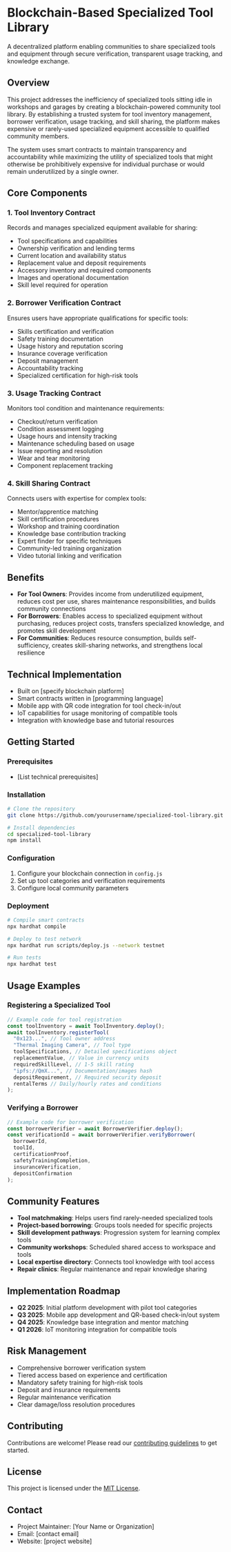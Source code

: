 # Blockchain-Based Specialized Tool Library

A decentralized platform enabling communities to share specialized tools and equipment through secure verification, transparent usage tracking, and knowledge exchange.

## Overview

This project addresses the inefficiency of specialized tools sitting idle in workshops and garages by creating a blockchain-powered community tool library. By establishing a trusted system for tool inventory management, borrower verification, usage tracking, and skill sharing, the platform makes expensive or rarely-used specialized equipment accessible to qualified community members.

The system uses smart contracts to maintain transparency and accountability while maximizing the utility of specialized tools that might otherwise be prohibitively expensive for individual purchase or would remain underutilized by a single owner.

## Core Components

### 1. Tool Inventory Contract

Records and manages specialized equipment available for sharing:
- Tool specifications and capabilities
- Ownership verification and lending terms
- Current location and availability status
- Replacement value and deposit requirements
- Accessory inventory and required components
- Images and operational documentation
- Skill level required for operation

### 2. Borrower Verification Contract

Ensures users have appropriate qualifications for specific tools:
- Skills certification and verification
- Safety training documentation
- Usage history and reputation scoring
- Insurance coverage verification
- Deposit management
- Accountability tracking
- Specialized certification for high-risk tools

### 3. Usage Tracking Contract

Monitors tool condition and maintenance requirements:
- Checkout/return verification
- Condition assessment logging
- Usage hours and intensity tracking
- Maintenance scheduling based on usage
- Issue reporting and resolution
- Wear and tear monitoring
- Component replacement tracking

### 4. Skill Sharing Contract

Connects users with expertise for complex tools:
- Mentor/apprentice matching
- Skill certification procedures
- Workshop and training coordination
- Knowledge base contribution tracking
- Expert finder for specific techniques
- Community-led training organization
- Video tutorial linking and verification

## Benefits

- **For Tool Owners**: Provides income from underutilized equipment, reduces cost per use, shares maintenance responsibilities, and builds community connections
- **For Borrowers**: Enables access to specialized equipment without purchasing, reduces project costs, transfers specialized knowledge, and promotes skill development
- **For Communities**: Reduces resource consumption, builds self-sufficiency, creates skill-sharing networks, and strengthens local resilience

## Technical Implementation

- Built on [specify blockchain platform]
- Smart contracts written in [programming language]
- Mobile app with QR code integration for tool check-in/out
- IoT capabilities for usage monitoring of compatible tools
- Integration with knowledge base and tutorial resources

## Getting Started

### Prerequisites
- [List technical prerequisites]

### Installation
```bash
# Clone the repository
git clone https://github.com/yourusername/specialized-tool-library.git

# Install dependencies
cd specialized-tool-library
npm install
```

### Configuration
1. Configure your blockchain connection in `config.js`
2. Set up tool categories and verification requirements
3. Configure local community parameters

### Deployment
```bash
# Compile smart contracts
npx hardhat compile

# Deploy to test network
npx hardhat run scripts/deploy.js --network testnet

# Run tests
npx hardhat test
```

## Usage Examples

### Registering a Specialized Tool
```javascript
// Example code for tool registration
const toolInventory = await ToolInventory.deploy();
await toolInventory.registerTool(
  "0x123...", // Tool owner address
  "Thermal Imaging Camera", // Tool type
  toolSpecifications, // Detailed specifications object
  replacementValue, // Value in currency units
  requiredSkillLevel, // 1-5 skill rating
  "ipfs://QmX...", // Documentation/images hash
  depositRequirement, // Required security deposit
  rentalTerms // Daily/hourly rates and conditions
);
```

### Verifying a Borrower
```javascript
// Example code for borrower verification
const borrowerVerifier = await BorrowerVerifier.deploy();
const verificationId = await borrowerVerifier.verifyBorrower(
  borrowerId,
  toolId,
  certificationProof,
  safetyTrainingCompletion,
  insuranceVerification,
  depositConfirmation
);
```

## Community Features

- **Tool matchmaking**: Helps users find rarely-needed specialized tools
- **Project-based borrowing**: Groups tools needed for specific projects
- **Skill development pathways**: Progression system for learning complex tools
- **Community workshops**: Scheduled shared access to workspace and tools
- **Local expertise directory**: Connects tool knowledge with tool access
- **Repair clinics**: Regular maintenance and repair knowledge sharing

## Implementation Roadmap

- **Q2 2025**: Initial platform development with pilot tool categories
- **Q3 2025**: Mobile app development and QR-based check-in/out system
- **Q4 2025**: Knowledge base integration and mentor matching
- **Q1 2026**: IoT monitoring integration for compatible tools

## Risk Management

- Comprehensive borrower verification system
- Tiered access based on experience and certification
- Mandatory safety training for high-risk tools
- Deposit and insurance requirements
- Regular maintenance verification
- Clear damage/loss resolution procedures

## Contributing

Contributions are welcome! Please read our [contributing guidelines](CONTRIBUTING.md) to get started.

## License

This project is licensed under the [MIT License](LICENSE).

## Contact

- Project Maintainer: [Your Name or Organization]
- Email: [contact email]
- Website: [project website]

